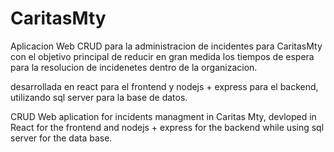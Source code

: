 # CaritasMty
Aplicacion Web CRUD para la administracion de incidentes para CaritasMty con el objetivo principal de reducir en gran medida los tiempos de espera para la resolucion de incidenetes dentro de la organizacion. 

desarrollada en react para el frontend y nodejs + express para el backend, utilizando sql server para la base de datos. 

CRUD Web aplication for incidents managment in Caritas Mty, devloped in React for the frontend and nodejs + express for the backend while using sql server for the data base. 
